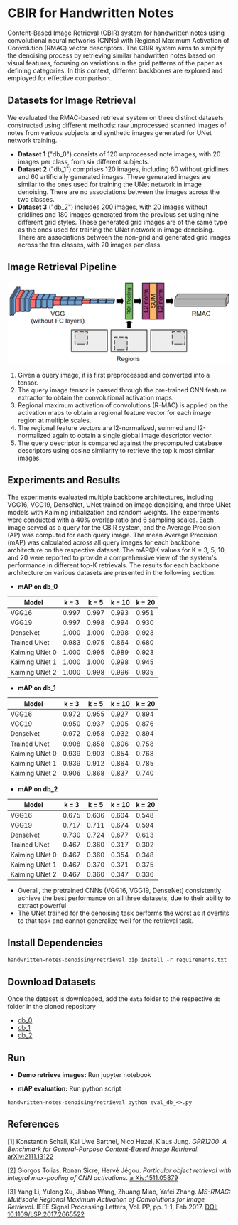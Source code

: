 # CBIR for Handwritten Notes

Content-Based Image Retrieval (CBIR) system for handwritten notes using convolutional neural networks (CNNs) with Regional Maximum Activation of Convolution (RMAC) vector descriptors. The CBIR system aims to simplify the denoising process by retrieving similar handwritten notes based on visual features, focusing on variations in the grid patterns of the paper as defining categories. In this context, different backbones are explored and employed for effective comparison.

## Datasets for Image Retrieval

We evaluated the RMAC-based retrieval system on three distinct datasets constructed using
different methods: raw unprocessed scanned images of notes from various subjects and synthetic
images generated for UNet network training.
- **Dataset 1** ("db_0") consists of 120 unprocessed note images, with 20 images per class,
from six different subjects.
- **Dataset 2** ("db_1") comprises 120 images, including 60 without gridlines and 60 artificially
generated images. These generated images are similar to the ones used for training the
UNet network in image denoising. There are no associations between the images across
the two classes.
- **Dataset 3** ("db_2") includes 200 images, with 20 images without gridlines and 180 images
generated from the previous set using nine different grid styles. These generated grid
images are of the same type as the ones used for training the UNet network in image
denoising. There are associations between the non-grid and generated grid images across
the ten classes, with 20 images per class.

## Image Retrieval Pipeline

![CBIR Pipeline](./assets/CBIR_architecture.png)

1. Given a query image, it is first preprocessed and converted into a tensor.
2. The query image tensor is passed through the pre-trained CNN feature extractor to obtain
the convolutional activation maps.
3. Regional maximum activation of convolutions (R-MAC) is applied on the activation maps
to obtain a regional feature vector for each image region at multiple scales.
4. The regional feature vectors are l2-normalized, summed and l2-normalized again to obtain
a single global image descriptor vector.
5. The query descriptor is compared against the precomputed database descriptors using
cosine similarity to retrieve the top k most similar images.

## Experiments and Results

The experiments evaluated multiple backbone architectures, including VGG16, VGG19, DenseNet, UNet trained on image denoising, and three UNet models with Kaiming initialization and random weights. The experiments were conducted with a 40% overlap ratio and 6 sampling scales. Each image served as a query for the CBIR system, and the Average Precision (AP) was computed for each query image. The mean Average Precision (mAP) was calculated across all query images for each backbone architecture on the respective dataset. The mAP@K values for K = 3, 5, 10, and 20 were reported to provide a comprehensive view of the system's performance in different top-K retrievals. The results for each backbone architecture on various datasets are presented in the following section.

- **mAP on db\_0**

| Model         | k = 3  | k = 5  | k = 10 | k = 20 |
|---------------|--------|--------|--------|--------|
| VGG16         | 0.997  | 0.997  | 0.993  | 0.951  |
| VGG19         | 0.997  | 0.998  | 0.994  | 0.930  |
| DenseNet      | 1.000  | 1.000  | 0.998  | 0.923  |
| Trained UNet  | 0.983  | 0.975  | 0.864  | 0.680  |
| Kaiming UNet 0| 1.000  | 0.995  | 0.989  | 0.923  |
| Kaiming UNet 1| 1.000  | 1.000  | 0.998  | 0.945  |
| Kaiming UNet 2| 1.000  | 0.998  | 0.996  | 0.935  |

- **mAP on db\_1**

| Model         | k = 3  | k = 5  | k = 10 | k = 20 |
|---------------|--------|--------|--------|--------|
| VGG16         | 0.972  | 0.955  | 0.927  | 0.894  |
| VGG19         | 0.950  | 0.937  | 0.905  | 0.876  |
| DenseNet      | 0.972  | 0.958  | 0.932  | 0.894  |
| Trained UNet  | 0.908  | 0.858  | 0.806  | 0.758  |
| Kaiming UNet 0| 0.939  | 0.903  | 0.854  | 0.768  |
| Kaiming UNet 1| 0.939  | 0.912  | 0.864  | 0.785  |
| Kaiming UNet 2| 0.906  | 0.868  | 0.837  | 0.740  |

- **mAP on db\_2**

| Model         | k = 3  | k = 5  | k = 10 | k = 20 |
|---------------|--------|--------|--------|--------|
| VGG16         | 0.675  | 0.636  | 0.604  | 0.548  |
| VGG19         | 0.717  | 0.711  | 0.674  | 0.594  |
| DenseNet      | 0.730  | 0.724  | 0.677  | 0.613  |
| Trained UNet  | 0.467  | 0.360  | 0.317  | 0.302  |
| Kaiming UNet 0| 0.467  | 0.360  | 0.354  | 0.348  |
| Kaiming UNet 1| 0.467  | 0.370  | 0.371  | 0.375  |
| Kaiming UNet 2| 0.467  | 0.360  | 0.347  | 0.336  |

- Overall, the pretrained CNNs (VGG16, VGG19, DenseNet) consistently achieve the best performance on all three datasets, due to their ability to extract powerful
- The UNet trained for the denoising task performs the worst as it overfits to that task and cannot generalize well for the retrieval task.


## Install Dependencies

```console
handwritten-notes-denoising/retrieval pip install -r requirements.txt
```

## Download Datasets

Once the dataset is downloaded, add the `data` folder to the respective `db` folder in the cloned repository

- [db_0](https://archive.org/compress/db_0_20231123/formats=ITEM%20TILE,JPEG,ARCHIVE%20BITTORRENT,METADATA)
- [db_1](https://archive.org/compress/db_1_20231123/formats=ITEM%20TILE,PNG,ARCHIVE%20BITTORRENT,METADATA)
- [db_2](https://archive.org/compress/db_2_20231123/formats=ITEM%20TILE,PNG,ARCHIVE%20BITTORRENT,METADATA)

## Run

- **Demo retrieve images:** Run jupyter notebook

- **mAP evaluation:** Run python script
```console
handwritten-notes-denoising/retrieval python eval_db_<>.py
```


## References

[1] Konstantin Schall, Kai Uwe Barthel, Nico Hezel, Klaus Jung. *GPR1200: A Benchmark for General-Purpose Content-Based Image Retrieval*. [arXiv:2111.13122](https://arxiv.org/abs/2111.13122)

[2] Giorgos Tolias, Ronan Sicre, Hervé Jégou. *Particular object retrieval with integral max-pooling of CNN activations*. [arXiv:1511.05879](https://arxiv.org/abs/1511.05879)

[3] Yang Li, Yulong Xu, Jiabao Wang, Zhuang Miao, Yafei Zhang. *MS-RMAC: Multiscale Regional Maximum Activation of Convolutions for Image Retrieval*. IEEE Signal Processing Letters, Vol. PP, pp. 1-1, Feb 2017. [DOI: 10.1109/LSP.2017.2665522](https://doi.org/10.1109/LSP.2017.2665522)
